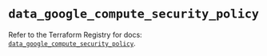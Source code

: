 # `data_google_compute_security_policy`

Refer to the Terraform Registry for docs: [`data_google_compute_security_policy`](https://registry.terraform.io/providers/hashicorp/google-beta/6.15.0/docs/data-sources/google_compute_security_policy).
